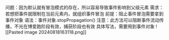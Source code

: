 问题：因为默认就有冒泡模式的存在，所以容易导致事件影响到父级元素
需求：若想把事件就限制在当前元素内，就组织事件冒泡
前提：阻止事件冒泡需要拿到事件对象
语法：事件对象.stopPropagation()
注意：此方法可以阻断事件流动传播，不光在博爱跑阶段有效，捕获阶段也有效
具体写法，需要用到事件对象
![[Pasted image 20240818163118.png]]